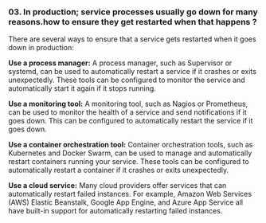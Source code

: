 ### 03. In production; service processes usually go down for many reasons.how to ensure they get restarted when that happens ? 

There are several ways to ensure that a service gets restarted when it goes down in production:

**Use a process manager:** A process manager, such as Supervisor or systemd,
can be used to automatically restart a service if it crashes or exits unexpectedly.
These tools can be configured to monitor the service and automatically start it again
if it stops running.

**Use a monitoring tool:** A monitoring tool, such as Nagios or Prometheus, 
can be used to monitor the health of a service and send notifications if it goes down.
This can be configured to automatically restart the service if it goes down.

**Use a container orchestration tool:** Container orchestration tools, such as Kubernetes
and Docker Swarm, can be used to manage and automatically restart containers running 
your service. These tools can be configured to automatically restart a container if it
crashes or exits unexpectedly.

**Use a cloud service:** Many cloud providers offer services that can automatically restart 
failed instances. For example, Amazon Web Services (AWS) Elastic Beanstalk, Google App
Engine, and Azure App Service all have built-in support for automatically restarting 
failed instances.
